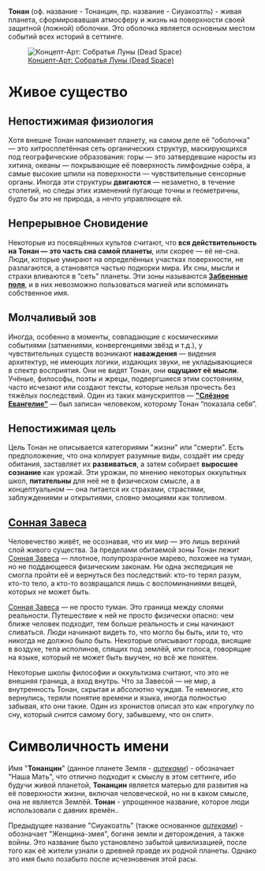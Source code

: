 **Тонан** (оф. название - Тонанцин, пр. название - Сиуакоатль) - живая планета, сформировавшая атмосферу и жизнь на поверхности своей защитной (ложной) оболочки. Это оболочка является основным местом событий всех историй в сеттинге. 

<figure>
  <img src="Собратья Луны (Dead Space) - Концеп-Арт.png" alt="Концепт-Арт: Собратья Луны (Dead Space)">
  <figcaption>
    <a href="https://deadspace.fandom.com/ru/wiki/%D0%A1%D0%BE%D0%B1%D1%80%D0%B0%D1%82%D1%8C%D1%8F_%D0%9B%D1%83%D0%BD%D1%8B#%D0%98%D1%81%D1%82%D0%BE%D1%87%D0%BD%D0%B8%D0%BA%D0%B8">
      Концепт-Арт: Собратья Луны (Dead Space)
    </a>
  </figcaption>
</figure>

# Живое существо
<!--
Так как Тонан, это живое существо, первый вопрос, который поднимается это: Живо ли это существо? Может ли оно умереть? Что нужно, чтобы оно было живым?

Это зависит от того, что оно из себя вообще представляет? Если оно что-то на подобии Древнего из сеттинга "Зов Ктулху", то мы можем рассматривать его как Бога или ему-подобное, потому такие эффекты, как голод или жажда на него не влияют, как на обычное животное. 

Первоначально, я хотел сделать так, чтобы это существо питалось, но я думаю, если я сделаю что-то подобное, оно будет слишком похоже (в каком-то смысле) на всё то, что обычный человек уже видел и понимает, а потому может отнести себя к чему-то подобному. Например, если оно будет голодать, то человек может отнести себя к нему, понимая, что действия этого существа вызваны голодом. 

Желая сделать это существо совершенно удалённым, я не могу дать ему те же цели или нужды, что у обычных организмов, но и оставить без цели я его тоже не могу - таким образом я мог просто оставить его как Земля, или сделать мёртвым.
-->
## Непостижимая физиология

Хотя внешне Тонан напоминает планету, на самом деле её "оболочка" — это хитросплетённая сеть органических структур, маскирующихся под географические образования: горы — это затвердевшие наросты из хитина, океаны — покрывающие её поверхность лимфоидные озёра, а самые высокие шпили на поверхности — чувствительные сенсорные органы. Иногда эти структуры **двигаются** — незаметно, в течение столетий, но следы этих изменений пугающе точны и геометричны, будто бы это не природа, а нечто управляющее ей.


## Непрерывное Сновидение

Некоторые из посвящённых культов считают, что **вся действительность на Тонан — это часть сна самой планеты**, или скорее — её не-сна. Люди, которые умирают на определённых участках поверхности, не разлагаются, а становятся частью подкорки мира. Их сны, мысли и страхи вливаются в “сеть” планеты. Эти зоны называются [**Забвенные поля**][1], и в них невозможно пользоваться магией или вспоминать собственное имя.
<!--
Нужно будет написать как работают Забвенные поля...?
-->

## Молчаливый зов

Иногда, особенно в моменты, совпадающие с космическими событиями (затмениями, конвергенциями звёзд и т.д.), у чувствительных существ возникают **наваждения** — видения архитектур, не имеющих логики, издающих звуки, не укладывающиеся в спектр восприятия. Они не видят Тонан, они **ощущают её мысли**. Учёные, философы, поэты и жрецы, подвергшиеся этим состояниям, часто исчезают или создают тексты, которые нельзя прочесть без тяжёлых последствий. Один из таких манускриптов — [**"Слёзное Евангелие"**][2] — был записан человеком, которому Тонан “показала себя”.

## Непостижимая цель

Цель Тонан не описывается категориями "жизни" или "смерти". Есть предположение, что она копирует разумные виды, создаёт им среду обитания, заставляет их **развиваться**, а затем собирает **выросшее сознание** как урожай. Эти урожаи, по мнению некоторых оккультных школ, **питательны** для неё не в физическом смысле, а в концептуальном — она питается их страхами, страстями, заблуждениями и открытиями, словно эмоциями как топливом.

## [Сонная Завеса][3]

Человечество живёт, не осознавая, что их мир — это лишь верхний слой живого существа. За пределами обитаемой зоны Тонан лежит [Сонная Завеса][3] — плотное, полупрозрачное марево, похожее на туман, но не поддающееся физическим законам. Ни одна экспедиция не смогла пройти её и вернуться без последствий: кто-то терял разум, кто-то тело, а кто-то возвращался лишь с воспоминаниями вещей, которых не может быть.

[Сонная Завеса][3] — не просто туман. Это граница между слоями реальности. Путешествие к ней не просто физически опасно: чем ближе человек подходит, тем больше реальность и сны начинают сливаться. Люди начинают видеть то, что могло бы быть, или то, что никогда не должно было быть. Некоторые описывают города, висящие в воздухе, тела исполинов, спящих под землёй, или голоса, говорящие на языке, который не может быть выучен, но всё же понятен.

Некоторые школы философии и оккультизма считают, что это не внешняя граница, а вход внутрь. Что за Завесой — не мир, а внутренность Тонан, скрытая и абсолютно чуждая. Те немногие, кто вернулись, теряли понятие времени и языка, иногда полностью забывая, кто они такие. Один из хронистов описал это как «прогулку по сну, который снится самому богу, забывшему, что он спит».

# Символичность имени
<!--
Продумывая имя для планеты, я желал показать, что планета эта хоть и является (в каком-то смысле этого слова) матерью для живых существ, от Земли она далеко отлична и имеют свою агенду.
-->
Имя "**Тонанцин**" (данное планете Земля - <cite>[ацтеками][2]</cite>) - обозначает "Наша Мать", что отлично подходит к смыслу в этом сеттинге, ибо будучи живой планетой, **Тонанцин** является матерью для развития на её поверхности жизни, включая человеческой, но ни в каком смысле, она не является Землёй. **Тонан** - упрощенное название, которое люди использовали с давних времён..

<!--
Я набрёл на другое имя данное Ацтеками и это дало мне идею о существовании какой-то цивилизации до человека, которое в своё время осознало что за сущностью является их родная планета и обосновала новое ей имя, хорошо описывающее секретную правду - "Женщина-змея", буквально имея форму планеты как ложную.
-->
Предыдущее название "Сиуакоатль" (также основанное <cite>[ацтеками][2]</cite>) - обозначает "Женщина-змея", богиня земли и деторождения, а также войны. Это название было установлено забытой цивилизацией, после того как её жители узнали о древней правде их родной планеты. Однако это имя было позабыто после исчезновения этой расы.

<!--
Честно это имя напомнило мне Скоя'таэлей из серии "Ведьмака" и энавело меня на мысль, что этой древней цивилизацией могли быть эльфы или им подобные. Это позволит наклонить мир в сторону фэнтези, нежели фантастику. Честно, будучи фанатом этого жанра, я приветствую это направление....
-->

[1]: obsidian://open?vault=%D0%A4%D0%B5%D0%BD%D1%82%D0%B5%D0%B7%D0%B8%20%D0%BC%D0%B8%D1%80&file=%D0%97%D0%B0%D0%B1%D0%B2%D0%B5%D0%BD%D0%BD%D0%BE%D0%B5%20%D0%BF%D0%BE%D0%BB%D0%B5
[2]: obsidian://open?vault=%D0%A4%D0%B5%D0%BD%D1%82%D0%B5%D0%B7%D0%B8%20%D0%BC%D0%B8%D1%80&file=%D0%A1%D0%BB%D1%91%D0%B7%D0%BD%D0%BE%D0%B5%20%D0%95%D0%B2%D0%B0%D0%BD%D0%B3%D0%B5%D0%BB%D0%B8%D0%B5
[3]: obsidian://open?vault=%D0%A4%D0%B5%D0%BD%D1%82%D0%B5%D0%B7%D0%B8%20%D0%BC%D0%B8%D1%80&file=%D0%A1%D0%BE%D0%BD%D0%BD%D0%B0%D1%8F%20%D0%97%D0%B0%D0%B2%D0%B5%D1%81%D0%B0